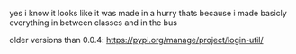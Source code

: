 yes i know it looks like it was made in a hurry thats because i made basicly everything in between classes and in the bus

older versions than 0.0.4: https://pypi.org/manage/project/login-util/
